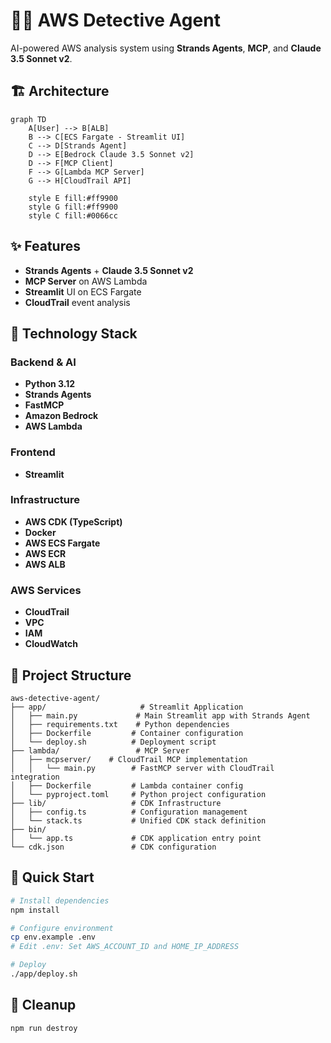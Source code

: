# 🕵️‍♂️ AWS Detective Agent

AI-powered AWS analysis system using **Strands Agents**, **MCP**, and **Claude 3.5 Sonnet v2**.

## 🏗️ Architecture

```mermaid
graph TD
    A[User] --> B[ALB]
    B --> C[ECS Fargate - Streamlit UI]
    C --> D[Strands Agent]
    D --> E[Bedrock Claude 3.5 Sonnet v2]
    D --> F[MCP Client]
    F --> G[Lambda MCP Server]
    G --> H[CloudTrail API]
    
    style E fill:#ff9900
    style G fill:#ff9900
    style C fill:#0066cc
```

## ✨ Features

- **Strands Agents** + **Claude 3.5 Sonnet v2**
- **MCP Server** on AWS Lambda
- **Streamlit** UI on ECS Fargate
- **CloudTrail** event analysis

## 🚀 Technology Stack

### Backend & AI
- **Python 3.12**
- **Strands Agents**
- **FastMCP**
- **Amazon Bedrock**
- **AWS Lambda**

### Frontend
- **Streamlit**

### Infrastructure
- **AWS CDK (TypeScript)**
- **Docker**
- **AWS ECS Fargate**
- **AWS ECR**
- **AWS ALB**

### AWS Services
- **CloudTrail**
- **VPC**
- **IAM**
- **CloudWatch**

## 📁 Project Structure

```
aws-detective-agent/
├── app/                     # Streamlit Application
│   ├── main.py             # Main Streamlit app with Strands Agent
│   ├── requirements.txt    # Python dependencies
│   ├── Dockerfile         # Container configuration
│   └── deploy.sh          # Deployment script
├── lambda/                 # MCP Server
│   ├── mcpserver/    # CloudTrail MCP implementation
│   │   └── main.py        # FastMCP server with CloudTrail integration
│   ├── Dockerfile         # Lambda container config
│   └── pyproject.toml     # Python project configuration
├── lib/                   # CDK Infrastructure
│   ├── config.ts          # Configuration management
│   └── stack.ts           # Unified CDK stack definition
├── bin/
│   └── app.ts             # CDK application entry point
└── cdk.json               # CDK configuration
```

## 🚀 Quick Start

```bash
# Install dependencies
npm install

# Configure environment
cp env.example .env
# Edit .env: Set AWS_ACCOUNT_ID and HOME_IP_ADDRESS

# Deploy
./app/deploy.sh
```

## 🧹 Cleanup

```bash
npm run destroy
```
